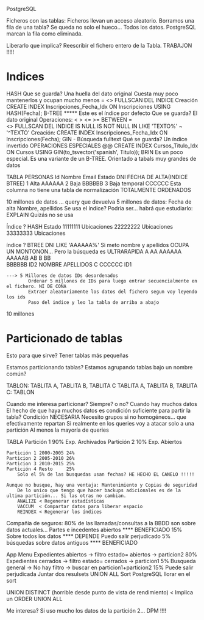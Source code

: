 PostgreSQL

Ficheros con las tablas:
Ficheros llevan un acceso aleatorio.
Borramos una fila de una tabla?
    Se queda no solo el hueco... Todos los datos.
    PostgreSQL marcan la fila como eliminada.
    
Liberarlo que implica? Reescribir el fichero entero de la Tabla. TRABAJON !!!!!

# Indices
HASH
    Que se guarda?
        Una huella del dato original
    Cuesta muy poco mantenerlos y ocupan mucho menos
        = 
        <>  FULLSCAN DEL INDICE
    Creación
        CREATE INDEX Inscripciones_Fecha_Idx ON Inscripciones USING HASH(Fecha);
B-TREE      ***** Este es el índice por defecto
    Que se guarda?
        El dato original
    Operaciones:
        <   >   <=  >=  BETWEEN
        =  
        <>  FULLSCAN DEL INDICE
        IS NULL
        IS NOT NULL
        IN
        LIKE 'TEXTO%'
        ~ '^TEXTO'
    Creación:
        CREATE INDEX Inscripciones_Fecha_Idx ON Inscripciones(Fecha);
GIN -    Búsqueda fulltext
    Qué se guarda?
        Un índice invertido
    OPERACIONES ESPECIALES
        @@
    CREATE INDEX Cursos_Titulo_Idx ON Cursos USING GIN(to_tsvector('spanish', Titulo));
BRIN
    Es un poco especial. Es una variante de un B-TREE.
    Orientado a tabals muy grandes de datos
    
TABLA PERSONAS
Id  Nombre  Email   Estado                          DNI         FECHA DE ALTA(INDICE BTREE)
                        1   Alta                    AAAAAA
                        2   Baja                    BBBBBB
                        3   Baja temporal           CCCCCC
                        Esta columna no tiene una tabla de normalización
TOTALMENTE ORDENADOS


10 millones de datos ... query que devuelva 5 millones de datos:      Fecha de alta
    Nombre, apellidos
Se usa el índice? Podría ser... habrá que estudiarlo: EXPLAIN
    Quizás no se usa


Índice ? HASH Estado
11111111 Ubicaciones
22222222 Ubicaciones
33333333 Ubicaciones

índice ? BTREE DNI          LIKE 'AAAAAA%'          Si meto nombre y apellidos OCUPA UN MONTONON... Pero la búsqueda es ULTRARAPIDA
A
    AA
        AAAAAA
        AAAAAB
    AB
B
    BB                  
        BBBBBB          ID2     NOMBRE APELLIDOS
C
    CCCCCC              ID1
    
    ---> 5 Millones de datos IDs desordenados
            Ordenar 5 millones de IDs para luego entrar secuencialmente en el fichero. NI DE COÑA
            Extraer aleatoriamente los datos del fichero segun voy leyendo los ids
            Paso del indice y leo la tabla de arriba a abajo
    
10 millones


# Particionado de tablas

Esto para que sirve? Tener tablas más pequeñas

Estamos particionando tablas?
Estamos agrupando tablas bajo un nombre común?

TABLON: TABLITA A, TABLITA B, TABLITA C
TABLITA A, TABLITA B, TABLITA C: TABLON


Cuando me interesa particionar? 
Siempre? o no?
    Cuando hay muchos datos
    El hecho de que haya muchos datos es condición suficiente para partir la tabla? Condición NECESARIA
        Necesito grupos si no homogéneos... que efectivamente repartan
    Si realmente en los queries voy a atacar solo a una partición
        Al menos la mayoría de queries

TABLA 
    Partición 1 90% Exp. Archivados
    Partición 2 10% Exp. Abiertos
 
    Partición 1 2000-2005 24%
    Particion 2 2005-2010 26%
    Particion 3 2010-2015 25%
    Partición 4 Resto     25%
        Solo el 5% de las busquedas usan fechas? HE HECHO EL CANELO !!!!!
    
    Aunque no busque, hay una ventaja: Mantenimiento y Copias de seguridad
        De lo unico que tengo que hacer backups adicionales es de la ultima partición... Si las otras no cambian.
        ANALIZE < Regenerar estadísticas
        VACCUM  < Compartar datos para liberar espacio
        REINDEX < Regenerar los índices

Compañia de seguros:
    80% de las llamadas/consultas a la BBDD son sobre datos actuales... Partes e incedentes abiertos **** BENEFICIADO
    15% Sobre todos los datos                                                                        **** DEPENDE
                        Puedo salir perjudicado
     5% búsquedas sobre datos antiguos                                                               **** BENEFICIADO


App
    Menu
        Expedientes abiertos    -> filtro estado= abiertos -> particion2
            80%
        Expedientes cerrados    -> filtro estado= cerrados -> particion1
            5%
        Busqueda general        -> No hay filtro -> buscar en particion1+particion2
            15%
                Puede salir perjudicada
                    Juntar dos resulsets UNION ALL
                Sort
                    PostgreSQL llorar en el sort

UNION       DISTINCT (horrible desde punto de vista de rendimiento) < Implica un ORDER
UNION ALL


Me interesa?
    Si uso mucho los datos de la partición 2... DPM !!!!
    